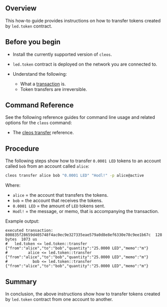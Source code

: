 ## Overview

This how-to guide provides instructions on how to transfer tokens created by `led.token` contract.

## Before you begin

* Install the currently supported version of `cleos`.

* `led.token` contract is deployed on the network you are connected to.

* Understand the following:
  * What a [transaction](https://developers.eos.io/welcome/v2.1/glossary/index/#transaction) is.
  * Token transfers are irreversible.

## Command Reference

See the following reference guides for command line usage and related options for the `cleos` command:

* The [cleos transfer](https://developers.eos.io/manuals/eos/latest/cleos/command-reference/transfer) reference.

## Procedure

The following steps show how to transfer `0.0001 LED` tokens to an account called `bob` from an account called `alice`:

```sh
cleos transfer alice bob "0.0001 LED" "Hodl!" -p alice@active
```

Where:

* `alice` = the account that transfers the tokens.
* `bob` = the account that receives the tokens.
* `0.0001 LED` = the amount of `LED` tokens sent.
* `Hodl!` = the message, or memo, that is accompanying the transaction.

Example output:

```console
executed transaction: 800835f28659d405748f4ac0ec9e327335eae579a0d8e8ef6330e78c9ee1b67c  128 bytes  1073 us
#   led.token <= led.token::transfer        {"from":"alice","to":"bob","quantity":"25.0000 LED","memo":"m"}
#         alice <= led.token::transfer        {"from":"alice","to":"bob","quantity":"25.0000 LED","memo":"m"}
#           bob <= led.token::transfer        {"from":"alice","to":"bob","quantity":"25.0000 LED","memo":"m"}
```

## Summary

In conclusion, the above instructions show how to transfer tokens created by `led.token` contract from one account to another.
